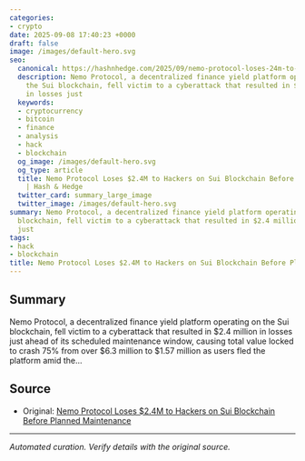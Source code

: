 ```yaml
---
categories:
- crypto
date: 2025-09-08 17:40:23 +0000
draft: false
image: /images/default-hero.svg
seo:
  canonical: https://hashnhedge.com/2025/09/nemo-protocol-loses-24m-to-hackers-on-sui-blockchain-before-planned-maintenance/
  description: Nemo Protocol, a decentralized finance yield platform operating on
    the Sui blockchain, fell victim to a cyberattack that resulted in $2.4 million
    in losses just
  keywords:
  - cryptocurrency
  - bitcoin
  - finance
  - analysis
  - hack
  - blockchain
  og_image: /images/default-hero.svg
  og_type: article
  title: Nemo Protocol Loses $2.4M to Hackers on Sui Blockchain Before Planned Maintenance
    | Hash & Hedge
  twitter_card: summary_large_image
  twitter_image: /images/default-hero.svg
summary: Nemo Protocol, a decentralized finance yield platform operating on the Sui
  blockchain, fell victim to a cyberattack that resulted in $2.4 million in losses
  just
tags:
- hack
- blockchain
title: Nemo Protocol Loses $2.4M to Hackers on Sui Blockchain Before Planned Maintenance
---
```


## Summary

Nemo Protocol, a decentralized finance yield platform operating on the Sui blockchain, fell victim to a cyberattack that resulted in $2.4 million in losses just ahead of its scheduled maintenance window, causing total value locked to crash 75% from over $6.3 million to $1.57 million as users fled the platform amid the...

## Source

- Original: [Nemo Protocol Loses $2.4M to Hackers on Sui Blockchain Before Planned Maintenance](https://cryptonews.com/news/nemo-protocol-loses-2-4m-to-hackers-on-sui-blockchain-before-planned-maintenance/)


---

*Automated curation. Verify details with the original source.*
